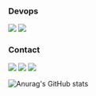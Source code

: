 

### Devops
<a href="" target="_blank"><img src="https://img.shields.io/badge/AWS-FF9900?style=for-the-badge&logo=Amazon Web Service&logoColor=FFFFFF"/></a>
<a href="" target="_blank"><img src="https://img.shields.io/badge/Kubernetes-326CE5?style=for-the-badge&logo=kubernetes&logoColor=FFFFFF"/></a>

### Contact
<a href="https://velog.io/@whddms310/posts" target="_blank"><img src="https://img.shields.io/badge/whddms310-20C997?style=for-the-badge&logo=velog&logoColor=FFFFFF"/></a>
<a href="https://www.linkedin.com/in/jong-eun-lee-5094ab240/" target="_blank"><img src="https://img.shields.io/badge/Jong Eun LEE-0A66C2?style=for-the-badge&logo=linkedin&logoColor=FFFFFF"/></a>
<a href="" target="_blank"><img src="https://img.shields.io/badge/whddms1208@gmail.com-EA4335?style=for-the-badge&logo=Gmail&logoColor=FFFFFF"/></a>

![Anurag's GitHub stats](https://github-readme-stats.vercel.app/api?username=SighingOwl&show_icons=true&theme=blue-green)


<!--
**SighingOwl/SighingOwl** is a ✨ _special_ ✨ repository because its `README.md` (this file) appears on your GitHub profile.

Here are some ideas to get you started:

- 🔭 I’m currently working on ...
- 🌱 I’m currently learning ...
- 👯 I’m looking to collaborate on ...
- 🤔 I’m looking for help with ...
- 💬 Ask me about ...
- 📫 How to reach me: ...
- 😄 Pronouns: ...
- ⚡ Fun fact: ...
-->
